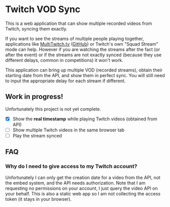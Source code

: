 Twitch VOD Sync
===============

This is a web application that can show multiple recorded videos from Twitch, syncing them exactly.

If you want to see the streams of multiple people playing together, applications like [MultiTwitch.tv](http://www.multitwitch.tv/) ([GitHub](https://github.com/bhamrick/multitwitch)) or Twitch's own "Squad Stream" mode can help. However if you are watching the streams after the fact (or after the event) or if the streams are not exactly synced (because they use different delays, common in competitions) it won't work.

This application can bring up multiple VOD (recorded streams), obtain their starting date from the API, and show them in perfect sync. You will still need to input the appropriate delay for each stream if different.

Work in progress!
-----------------

Unfortunately this project is not yet complete.

* [x] Show the **real timestamp** while playing Twitch videos (obtained from API)
* [ ] Show multiple Twitch videos in the same browser tab
* [ ] Play the stream synced

FAQ
---

### Why do I need to give access to my Twitch account?

Unfortunately I can only get the creation date for a video from the API, not the embed system, and the API needs authorization. Note that I am requesting no permissions on your account, I just query the video API on your behalf. This is also a static web app so I am not collecting the access token (it stays in your browser).
